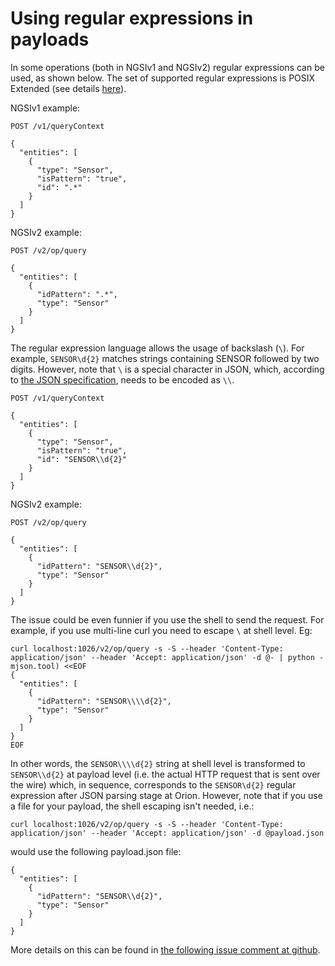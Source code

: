 # Using regular expressions in payloads

In some operations (both in NGSIv1 and NGSIv2) regular expressions can be used, as shown below. The
set of supported regular expressions is POSIX Extended (see details [here](https://stackoverflow.com/questions/46888312/regular-expressions-in-orion-context-broker)).

NGSIv1 example:

```
POST /v1/queryContext

{
  "entities": [
    {
      "type": "Sensor",
      "isPattern": "true",
      "id": ".*"
    }
  ]
}
```

NGSIv2 example:

```
POST /v2/op/query

{
  "entities": [
    {
      "idPattern": ".*",
      "type": "Sensor"
    }
  ]
}
```

The regular expression language allows the usage of backslash (`\`). For example, `SENSOR\d{2}` matches
strings containing SENSOR followed by two digits. However, note that `\` is a special character in JSON,
which, according to [the JSON specification](http://www.json.org), needs to be encoded as `\\`.

```
POST /v1/queryContext

{
  "entities": [
    {
      "type": "Sensor",
      "isPattern": "true",
      "id": "SENSOR\\d{2}"
    }
  ]
}
```

NGSIv2 example:

```
POST /v2/op/query

{
  "entities": [
    {
      "idPattern": "SENSOR\\d{2}",
      "type": "Sensor"
    }
  ]
}
```

The issue could be even funnier if you use the shell to send the request. For example, if you use multi-line curl you need
to escape `\` at shell level. Eg:

```
curl localhost:1026/v2/op/query -s -S --header 'Content-Type: application/json' --header 'Accept: application/json' -d @- | python -mjson.tool) <<EOF
{
  "entities": [
    {
      "idPattern": "SENSOR\\\\d{2}",
      "type": "Sensor"
    }
  ]
}
EOF
```

In other words, the `SENSOR\\\\d{2}` string at shell level is transformed to `SENSOR\\d{2}` at payload level (i.e. the actual HTTP request
that is sent over the wire) which, in sequence, corresponds to the `SENSOR\d{2}` regular expression after JSON parsing stage at Orion. However, note that
if you use a file for your payload, the shell escaping isn't needed, i.e.:

```
curl localhost:1026/v2/op/query -s -S --header 'Content-Type: application/json' --header 'Accept: application/json' -d @payload.json
```


would use the following payload.json file:

```
{
  "entities": [
    {
      "idPattern": "SENSOR\\d{2}",
      "type": "Sensor"
    }
  ]
}
```

More details on this can be found in [the following issue comment at github](https://github.com/telefonicaid/fiware-orion/issues/2142#issuecomment-228062834).
